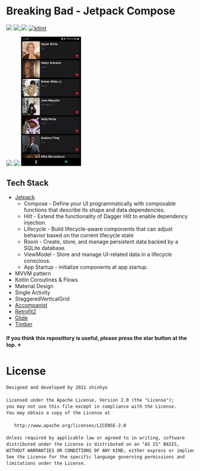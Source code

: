 # Breaking Bad - Jetpack Compose
<a href='https://developer.android.com'><img src='http://img.shields.io/badge/platform-android-green.svg'/></a>
<a href = "https://developer.android.com/jetpack/androidx/versions/all-channel#march_24_2021"> <img src = "https://img.shields.io/badge/Jetpack%20Compose-1.0.0%20beta09-brightgreen" /> </a>
<a href="https://opensource.org/licenses/Apache-2.0"><img src="https://img.shields.io/badge/License-Apache%202.0-blue.svg"/></a>
[![ktlint](https://img.shields.io/badge/code%20style-%E2%9D%A4-FF4081.svg)](https://ktlint.github.io/)

<p >
<img src="/gif/0.gif" width="32%"/>
<img src="/gif/1.gif" width="32%"/>
<img src="/gif/2.gif" width="32%"/>
</p>

## Tech Stack
- [Jetpack](https://developer.android.com/jetpack)
    - Compose - Define your UI programmatically with composable functions that describe its shape
      and data dependencies.
    - Hilt - Extend the functionality of Dagger Hilt to enable dependency injection.
    - Lifecycle - Build lifecycle-aware components that can adjust behavior based on the current
      lifecycle state
    - Room - Create, store, and manage persistent data backed by a SQLite database.
    - ViewModel - Store and manage UI-related data in a lifecycle conscious.
    - App Startup - initialize components at app startup.
- MVVM pattern
- Kotlin Coroutines & Flows
- Material Design
- Single Activity
- StaggeredVerticalGrid
- [Accompanist](https://google.github.io/accompanist)
- [Retrofit2](https://github.com/square/retrofit)
- [Glide](https://bumptech.github.io/glide/)
- [Timber](https://github.com/JakeWharton/timber)

#### If you think this reposittory is useful, please press the star button at the top. ⭐️

# License

```xml
Designed and developed by 2021 shinhyo

Licensed under the Apache License, Version 2.0 (the "License");
you may not use this file except in compliance with the License.
You may obtain a copy of the License at

   http://www.apache.org/licenses/LICENSE-2.0

Unless required by applicable law or agreed to in writing, software
distributed under the License is distributed on an "AS IS" BASIS,
WITHOUT WARRANTIES OR CONDITIONS OF ANY KIND, either express or implied.
See the License for the specific language governing permissions and
limitations under the License.
```
